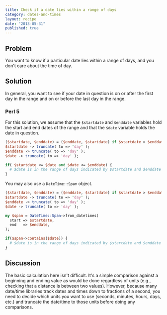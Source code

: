 ```yaml
---
title: Check if a date lies within a range of days
category: dates-and-times
layout: recipe
date: "2013-05-31"
published: true
---
```

## Problem

You want to know if a particular date lies within a range of days, and you
don't care about the time of day.

## Solution

In general, you want to see if your date in question is on or after the first
day in the range and on or before the last day in the range.

### Perl 5

For this solution, we assume that the `$startdate` and `$enddate` variables
hold the start and end dates of the range and that the `$date` variable holds
the date in question.

```perl
($startdate, $enddate) = ($enddate, $startdate) if $startdate > $enddate;
$startdate -> truncate( to => 'day' );
$enddate -> truncate( to => 'day' );
$date -> truncate( to => 'day' );

if( $startdate <= $date and $date <= $enddate) {
  # $date is in the range of days indicated by $startdate and $enddate
}
```

You may also use a `DateTime::Span` object.

```perl
($startdate, $enddate) = ($enddate, $startdate) if $startdate > $enddate;
$startdate -> truncate( to => 'day' );
$enddate -> truncate( to => 'day' );
$date -> truncate( to => 'day' );

my $span = DateTime::Span->from_datetimes(
  start => $startdate,
  end   => $enddate,
);

if($span->contains($date)) {
  # $date is in the range of days indicated by $startdate and $enddate
}
```

## Discussion

The basic calculation here isn't difficult. It's a simple comparison against a
beginning and ending value as would be done regardless of units (e.g.,
checking that a distance is between two values). However, because many
date/time libraries track dates and times down to fractions of a second, you
need to decide which units you want to use (seconds, minutes, hours, days,
etc.) and truncate the date/time to those units before doing any comparisons.
